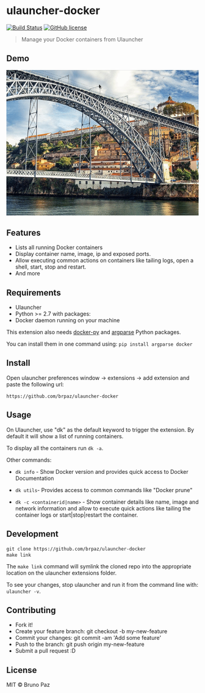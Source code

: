 # ulauncher-docker

[![Build Status](https://img.shields.io/travis/com/brpaz/ulauncher-docker.svg)](https://github.com/brpaz/ulauncher-docker)
[![GitHub license](https://img.shields.io/github/license/brpaz/ulauncher-docker.svg)](https://github.com/brpaz/:ulauncher-docker/blob/master/LICENSE)

> Manage your Docker containers from Ulauncher

## Demo

![Demo](demo.gif)

## Features

- Lists all running Docker containers
- Display container name, image, ip and exposed ports.
- Allow executing common actions on containers like tailing logs, open a shell, start, stop and restart.
- And more

## Requirements

- Ulauncher
- Python >= 2.7 with packages:
- Docker daemon running on your machine

This extension also needs [docker-py](https://github.com/docker/docker-py) and [argparse](https://pypi.org/project/argparse) Python packages.

You can install them in one command using: `pip install argparse docker`

## Install

Open ulauncher preferences window -> extensions -> add extension and paste the following url:

```
https://github.com/brpaz/ulauncher-docker
```

## Usage

On Ulauncher, use "dk" as the default keyword to trigger the extension. By default it will show a list of running containers.

To display all the containers run `dk -a`.

Other commands:

- `dk info` - Show Docker version and provides quick access to Docker Documentation

- `dk utils`- Provides access to common commands like "Docker prune"

- `dk -c <containerid|name>` - Show container details like name, image and network information and allow to execute quick actions like tailing the container logs or start|stop|restart the container.

## Development

```
git clone https://github.com/brpaz/ulauncher-docker
make link
```

The `make link` command will symlink the cloned repo into the appropriate location on the ulauncher extensions folder.

To see your changes, stop ulauncher and run it from the command line with: `ulauncher -v`.

## Contributing

- Fork it!
- Create your feature branch: git checkout -b my-new-feature
- Commit your changes: git commit -am 'Add some feature'
- Push to the branch: git push origin my-new-feature
- Submit a pull request :D

## License

MIT &copy; Bruno Paz
